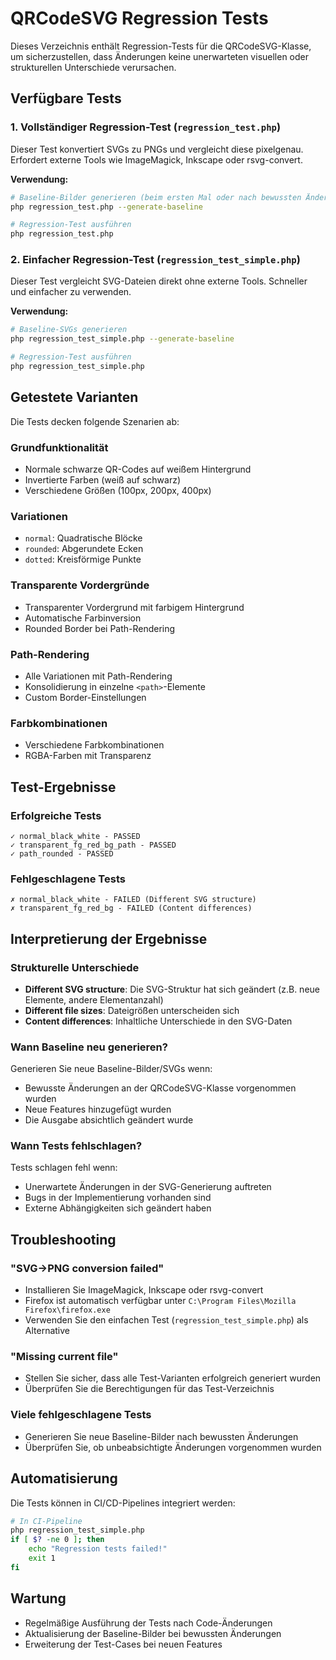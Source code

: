 # QRCodeSVG Regression Tests

Dieses Verzeichnis enthält Regression-Tests für die QRCodeSVG-Klasse, um sicherzustellen, dass Änderungen keine unerwarteten visuellen oder strukturellen Unterschiede verursachen.

## Verfügbare Tests

### 1. Vollständiger Regression-Test (`regression_test.php`)

Dieser Test konvertiert SVGs zu PNGs und vergleicht diese pixelgenau. Erfordert externe Tools wie ImageMagick, Inkscape oder rsvg-convert.

**Verwendung:**

``` bash
# Baseline-Bilder generieren (beim ersten Mal oder nach bewussten Änderungen)
php regression_test.php --generate-baseline

# Regression-Test ausführen
php regression_test.php
```

### 2. Einfacher Regression-Test (`regression_test_simple.php`)

Dieser Test vergleicht SVG-Dateien direkt ohne externe Tools. Schneller und einfacher zu verwenden.

**Verwendung:**

```bash
# Baseline-SVGs generieren
php regression_test_simple.php --generate-baseline

# Regression-Test ausführen
php regression_test_simple.php
```

## Getestete Varianten

Die Tests decken folgende Szenarien ab:

### Grundfunktionalität

- Normale schwarze QR-Codes auf weißem Hintergrund
- Invertierte Farben (weiß auf schwarz)
- Verschiedene Größen (100px, 200px, 400px)

### Variationen

- `normal`: Quadratische Blöcke
- `rounded`: Abgerundete Ecken
- `dotted`: Kreisförmige Punkte

### Transparente Vordergründe

- Transparenter Vordergrund mit farbigem Hintergrund
- Automatische Farbinversion
- Rounded Border bei Path-Rendering

### Path-Rendering

- Alle Variationen mit Path-Rendering
- Konsolidierung in einzelne `<path>`-Elemente
- Custom Border-Einstellungen

### Farbkombinationen

- Verschiedene Farbkombinationen
- RGBA-Farben mit Transparenz

## Test-Ergebnisse

### Erfolgreiche Tests

``` pwsh
✓ normal_black_white - PASSED
✓ transparent_fg_red_bg_path - PASSED
✓ path_rounded - PASSED
```

### Fehlgeschlagene Tests

``` pwsh
✗ normal_black_white - FAILED (Different SVG structure)
✗ transparent_fg_red_bg - FAILED (Content differences)
```

## Interpretierung der Ergebnisse

### Strukturelle Unterschiede

- **Different SVG structure**: Die SVG-Struktur hat sich geändert (z.B. neue Elemente, andere Elementanzahl)
- **Different file sizes**: Dateigrößen unterscheiden sich
- **Content differences**: Inhaltliche Unterschiede in den SVG-Daten

### Wann Baseline neu generieren?

Generieren Sie neue Baseline-Bilder/SVGs wenn:

- Bewusste Änderungen an der QRCodeSVG-Klasse vorgenommen wurden
- Neue Features hinzugefügt wurden
- Die Ausgabe absichtlich geändert wurde

### Wann Tests fehlschlagen?

Tests schlagen fehl wenn:

- Unerwartete Änderungen in der SVG-Generierung auftreten
- Bugs in der Implementierung vorhanden sind
- Externe Abhängigkeiten sich geändert haben

## Troubleshooting

### "SVG->PNG conversion failed"

- Installieren Sie ImageMagick, Inkscape oder rsvg-convert
- Firefox ist automatisch verfügbar unter `C:\Program Files\Mozilla Firefox\firefox.exe`
- Verwenden Sie den einfachen Test (`regression_test_simple.php`) als Alternative

### "Missing current file"

- Stellen Sie sicher, dass alle Test-Varianten erfolgreich generiert wurden
- Überprüfen Sie die Berechtigungen für das Test-Verzeichnis

### Viele fehlgeschlagene Tests

- Generieren Sie neue Baseline-Bilder nach bewussten Änderungen
- Überprüfen Sie, ob unbeabsichtigte Änderungen vorgenommen wurden

## Automatisierung

Die Tests können in CI/CD-Pipelines integriert werden:

```bash
# In CI-Pipeline
php regression_test_simple.php
if [ $? -ne 0 ]; then
    echo "Regression tests failed!"
    exit 1
fi
```

## Wartung

- Regelmäßige Ausführung der Tests nach Code-Änderungen
- Aktualisierung der Baseline-Bilder bei bewussten Änderungen
- Erweiterung der Test-Cases bei neuen Features
